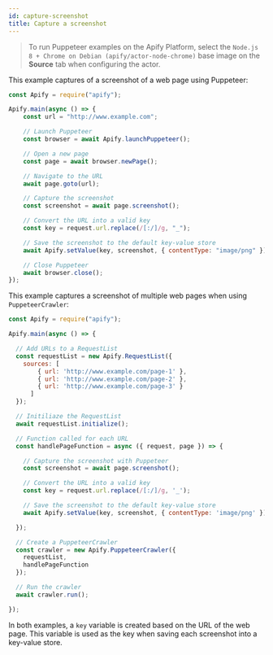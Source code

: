 ```yaml
---
id: capture-screenshot
title: Capture a screenshot
---
```


> To run Puppeteer examples on the Apify Platform, select the `Node.js 8 + Chrome on Debian (apify/actor-node-chrome)` base image on the **Source** tab when configuring the actor.

This example captures of a screenshot of a web page using Puppeteer:

```javascript
const Apify = require("apify");

Apify.main(async () => {
    const url = "http://www.example.com";

    // Launch Puppeteer
    const browser = await Apify.launchPuppeteer();

    // Open a new page
    const page = await browser.newPage();

    // Navigate to the URL
    await page.goto(url);

    // Capture the screenshot
    const screenshot = await page.screenshot();

    // Convert the URL into a valid key
    const key = request.url.replace(/[:/]/g, "_");

    // Save the screenshot to the default key-value store
    await Apify.setValue(key, screenshot, { contentType: "image/png" });

    // Close Puppeteer
    await browser.close();
});
```

This example captures a screenshot of multiple web pages when using `PuppeteerCrawler`:

```javascript
const Apify = require("apify");

Apify.main(async () => {

  // Add URLs to a RequestList
  const requestList = new Apify.RequestList({
    sources: [
        { url: 'http://www.example.com/page-1' },
        { url: 'http://www.example.com/page-2' },
        { url: 'http://www.example.com/page-3' }
      ]
  });

  // Initiliaze the RequestList
  await requestList.initialize();

  // Function called for each URL
  const handlePageFunction = async ({ request, page }) => {

    // Capture the screenshot with Puppeteer
    const screenshot = await page.screenshot();

    // Convert the URL into a valid key
    const key = request.url.replace(/[:/]/g, '_');

    // Save the screenshot to the default key-value store
    await Apify.setValue(key, screenshot, { contentType: 'image/png' });

  });

  // Create a PuppeteerCrawler
  const crawler = new Apify.PuppeteerCrawler({
    requestList,
    handlePageFunction
  });

  // Run the crawler
  await crawler.run();

});
```

In both examples, a `key` variable is created based on the URL of the web page. This variable is used as the key when saving each screenshot into a key-value store.
